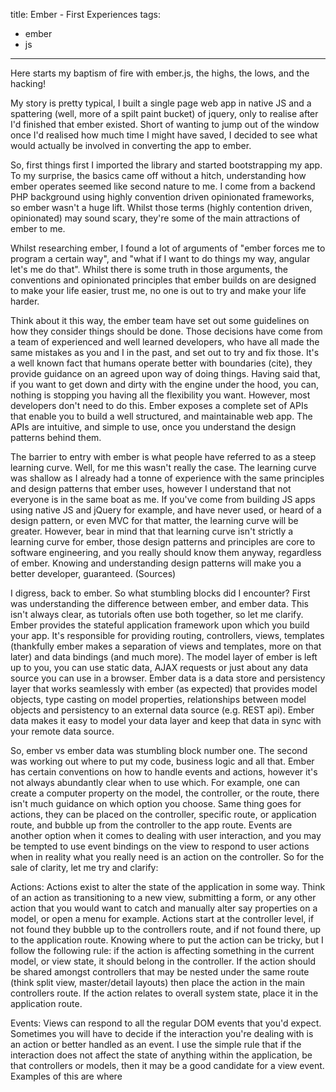 title: Ember - First Experiences
tags:
- ember
- js
---

Here starts my baptism of fire with ember.js, the highs, the lows, and the hacking!

My story is pretty typical, I built a single page web app in native JS and a spattering (well, more of a spilt paint bucket) of jquery, only to realise after I'd finished that ember existed. Short of wanting to jump out of the window once I'd realised how much time I might have saved, I decided to see what would actually be involved in converting the app to ember. 

<!-- more -->

So, first things first I imported the library and started bootstrapping my app. To my surprise, the basics came off without a hitch, understanding how ember operates seemed like second nature to me. I come from a backend PHP background using highly convention driven opinionated frameworks, so ember wasn't a huge lift. Whilst those terms (highly contention driven, opinionated) may sound scary, they're some of the main attractions of ember to me.

Whilst researching ember, I found a lot of arguments of "ember forces me to program a certain way", and "what if I want to do things my way, angular let's me do that". Whilst there is some truth in those arguments, the conventions and opinionated principles that ember builds on are designed to make your life easier, trust me, no one is out to try and make your life harder. 

Think about it this way, the ember team have set out some guidelines on how they consider things should be done. Those decisions have come from a team of experienced and well learned developers, who have all made the same mistakes as you and I in the past, and set out to try and fix those. It's a well known fact that humans operate better with boundaries (cite), they provide guidance on an agreed upon way of doing things. Having said that, if you want to get down and dirty with the engine under the hood, you can, nothing is stopping you having all the flexibility you want. However, most developers don't need to do this. Ember exposes a complete set of APIs that enable you to build a well structured, and maintainable web app. The APIs are intuitive, and simple to use, once you understand the design patterns behind them. 

The barrier to entry with ember is what people have referred to as a steep learning curve. Well, for me this wasn't really the case. The learning curve was shallow as I already had a tonne of experience with the same principles and design patterns that ember uses, however I understand that not everyone is in the same boat as me. If you've come from building JS apps using native JS and jQuery for example, and have never used, or heard of a design pattern, or even MVC for that matter, the learning curve will be greater. However, bear in mind that that learning curve isn't strictly a learning curve for ember, those design patterns and principles are core to software engineering, and you really should know them anyway, regardless of ember. Knowing and understanding design patterns will make you a better developer, guaranteed. (Sources)

I digress, back to ember. So what stumbling blocks did I encounter? First was understanding the difference between ember, and ember data. This isn't always clear, as tutorials often use both together, so let me clarify. Ember provides the stateful application framework upon which you build your app. It's responsible for providing routing, controllers, views, templates (thankfully ember makes a separation of views and templates, more on that later) and data bindings  (and much more). The model layer of ember is left up to you, you can use static data, AJAX requests or just about any data source you can use in a browser. Ember data is a data store and persistency layer that works seamlessly with ember (as expected) that provides model objects, type casting on model properties, relationships between model objects and persistency to an external data source (e.g. REST api). Ember data makes it easy to model your data layer and keep that data in sync with your remote data source. 

So, ember vs ember data was stumbling block number one. The second was working out where to put my code, business logic and all that. Ember has certain conventions on how to handle events and actions, however it's not always abundantly clear when to use which. For example, one can create a computer property on the model, the controller, or the route, there isn't much guidance on which option you choose. Same thing goes for actions, they can be placed on the controller, specific route, or application route, and bubble up from the controller to the app route. Events are another option when it comes to dealing with user interaction, and you may be tempted to use event bindings on the view to respond to user actions when in reality what you really need is an action on the controller. So for the sale of clarity, let me try and clarify:

Actions:
Actions exist to alter the state of the application in some way. Think of an action as transitioning to a new view, submitting a form, or any other action that you would want to catch and manually alter say properties on a model, or open a menu for example. Actions start at the controller level, if not found they bubble up to the controllers route, and if not found there, up to the application route. Knowing where to put the action can be tricky, but I follow the following rule: if the action is affecting something in the current model, or view state, it should belong in the controller. If the action should be shared amongst controllers that may be nested under the same route (think split view, master/detail layouts) then place the action in the main controllers route. If the action relates to overall system state, place it in the application route. 

Events:
Views can respond to all the regular DOM events that you'd expect. Sometimes you will have to decide if the interaction you're dealing with is an action or better handled as an event. I use the simple rule that if the interaction does not affect the state of anything within the application, be that controllers or models, then it may be a good candidate for a view event. Examples of this are where

